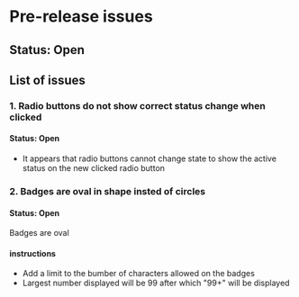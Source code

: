 # Pre-release issues

## Status: Open

## List of issues

### 1. Radio buttons do not show correct status change when clicked
#### Status: Open

- It appears that radio buttons cannot change state to show the active status on the new clicked radio button

### 2. Badges are oval in shape insted of circles
#### Status: Open

Badges are oval

#### instructions

- Add a limit to the bumber of characters allowed on the badges
- Largest number displayed will be 99 after which "99+" will be displayed